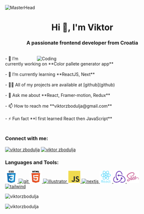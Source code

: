 ![MasterHead](https://res.cloudinary.com/practicaldev/image/fetch/s--8wFKYhuf--/c_imagga_scale,f_auto,fl_progressive,h_420,q_auto,w_1000/https://dev-to-uploads.s3.amazonaws.com/uploads/articles/3k3bha5ev11g2zyzca1w.jpg)
<!--https://cdn.ucberkeleybootcamp.com/wp-content/uploads/sites/106/2020/03/Web-Developer-Bootcamp-San-Francisco.jpeg--!>
<h1 align="center">Hi 👋, I'm Viktor</h1>
<h3 align="center">A passionate frontend developer from Croatia</h3>
<br/>
<img align="right" alt="Coding" width="400" src="https://images.unsplash.com/photo-1511376777868-611b54f68947?ixlib=rb-4.0.3&ixid=MnwxMjA3fDB8MHxwaG90by1wYWdlfHx8fGVufDB8fHx8&auto=format&fit=crop&w=1170&q=80" />

- 🔭 I’m currently working on **Color pallete generator app**<br /><br />

- 🌱 I’m currently learning **ReactJS, Next**<br /><br />

- 👨‍💻 All of my projects are available at [github](github)<br /><br />

- 💬 Ask me about **React, Framer-motion, Redux**<br /><br />

- 📫 How to reach me **viktorzbodulja@gmail.com**<br /><br />

- ⚡ Fun fact **I first learned React then JavaScript**<br /><br />

<h3 align="left">Connect with me:</h3>
<p align="left">
<a href="https://linkedin.com/in/viktor zbodulja" target="blank"><img align="center" src="https://raw.githubusercontent.com/rahuldkjain/github-profile-readme-generator/master/src/images/icons/Social/linked-in-alt.svg" alt="viktor zbodulja" height="30" width="40" /></a>
<a href="https://instagram.com/viktor zbodulja" target="blank"><img align="center" src="https://raw.githubusercontent.com/rahuldkjain/github-profile-readme-generator/master/src/images/icons/Social/instagram.svg" alt="viktor zbodulja" height="30" width="40" /></a>
</p>

<h3 align="left">Languages and Tools:</h3>
<p align="left"> <a href="https://www.w3schools.com/css/" target="_blank" rel="noreferrer"> <img src="https://raw.githubusercontent.com/devicons/devicon/master/icons/css3/css3-original-wordmark.svg" alt="css3" width="40" height="40"/> </a> <a href="https://git-scm.com/" target="_blank" rel="noreferrer"> <img src="https://www.vectorlogo.zone/logos/git-scm/git-scm-icon.svg" alt="git" width="40" height="40"/> </a> <a href="https://www.w3.org/html/" target="_blank" rel="noreferrer"> <img src="https://raw.githubusercontent.com/devicons/devicon/master/icons/html5/html5-original-wordmark.svg" alt="html5" width="40" height="40"/> </a> <a href="https://www.adobe.com/in/products/illustrator.html" target="_blank" rel="noreferrer"> <img src="https://www.vectorlogo.zone/logos/adobe_illustrator/adobe_illustrator-icon.svg" alt="illustrator" width="40" height="40"/> </a> <a href="https://developer.mozilla.org/en-US/docs/Web/JavaScript" target="_blank" rel="noreferrer"> <img src="https://raw.githubusercontent.com/devicons/devicon/master/icons/javascript/javascript-original.svg" alt="javascript" width="40" height="40"/> </a> <a href="https://nextjs.org/" target="_blank" rel="noreferrer"> <img src="https://cdn.worldvectorlogo.com/logos/nextjs-2.svg" alt="nextjs" width="40" height="40"/> </a> <a href="https://reactjs.org/" target="_blank" rel="noreferrer"> <img src="https://raw.githubusercontent.com/devicons/devicon/master/icons/react/react-original-wordmark.svg" alt="react" width="40" height="40"/> </a> <a href="https://redux.js.org" target="_blank" rel="noreferrer"> <img src="https://raw.githubusercontent.com/devicons/devicon/master/icons/redux/redux-original.svg" alt="redux" width="40" height="40"/> </a> <a href="https://sass-lang.com" target="_blank" rel="noreferrer"> <img src="https://raw.githubusercontent.com/devicons/devicon/master/icons/sass/sass-original.svg" alt="sass" width="40" height="40"/> </a> <a href="https://tailwindcss.com/" target="_blank" rel="noreferrer"> <img src="https://www.vectorlogo.zone/logos/tailwindcss/tailwindcss-icon.svg" alt="tailwind" width="40" height="40"/> </a> </p>

<p><img align="center" src="https://github-readme-stats.vercel.app/api/top-langs?username=viktorzbodulja&show_icons=true&locale=en&layout=compact" alt="viktorzbodulja" /></p>

<p><img align="center" src="https://github-readme-streak-stats.herokuapp.com/?user=viktorzbodulja&" alt="viktorzbodulja" /></p>
